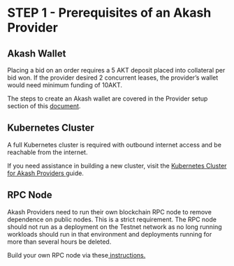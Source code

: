 # STEP 1 - Prerequisites of an Akash Provider

## Akash Wallet

Placing a bid on an order requires a 5 AKT deposit placed into collateral per bid won. If the provider desired 2 concurrent leases, the provider’s wallet would need minimum funding of 10AKT.

The steps to create an Akash wallet are covered in the Provider setup section of this [document](https://docs.akash.network/token/keplr).

## **Kubernetes Cluster**

A full Kubernetes cluster is required with outbound internet access and be reachable from the internet.

If you need assistance in building a new cluster, visit the [Kubernetes Cluster for Akash Providers ](../kubernetes-cluster-for-akash-providers/)guide.

## RPC Node

Akash Providers need to run their own blockchain RPC node to remove dependence on public nodes.  This is a strict requirement.  The RPC node should not run as a deployment on the Testnet network as no long running workloads should run in that environment and deployments running for more than several hours be deleted.

Build your own RPC node via these[ instructions.](broken-reference)
